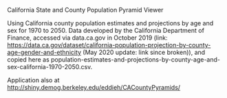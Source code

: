 California State and County Population Pyramid Viewer

Using California county population estimates and projections by age and sex for 1970 to 2050. Data developed by the California Department of Finance, accessed via data.ca.gov in October 2019 (link: https://data.ca.gov/dataset/california-population-projection-by-county-age-gender-and-ethnicity (May 2020 update: link since broken)), and copied here as population-estimates-and-projections-by-county-age-and-sex-california-1970-2050.csv.

Application also at http://shiny.demog.berkeley.edu/eddieh/CACountyPyramids/ 
